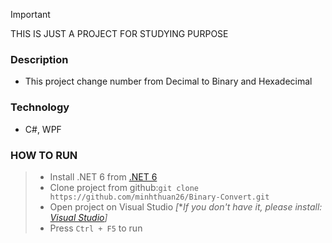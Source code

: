 > [!IMPORTANT]
> THIS IS JUST A PROJECT FOR STUDYING PURPOSE

### Description
  - This project change number from Decimal to Binary and Hexadecimal
### Technology
  - C#, WPF
### HOW TO RUN
  >   - Install .NET 6 from [.NET 6](https://dotnet.microsoft.com/en-us/download/dotnet/6.0)
  >   - Clone project from github:```git clone https://github.com/minhthuan26/Binary-Convert.git```
  >   - Open project on Visual Studio _[_**If you don't have it, please install: [Visual Studio](https://visualstudio.microsoft.com/)]*
  >   - Press ```Ctrl + F5``` to run
